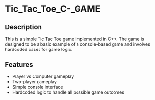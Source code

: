 # Tic_Tac_Toe_C-_GAME

## Description
This is a simple Tic Tac Toe game implemented in C++. The game is designed to be a basic example of a console-based game and involves hardcoded cases for game logic.

## Features
- Player vs Computer gameplay
- Two-player gameplay
- Simple console interface
- Hardcoded logic to handle all possible game outcomes
